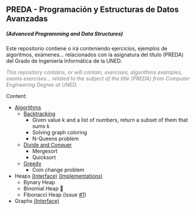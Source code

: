 ## PREDA - Programación y Estructuras de Datos Avanzadas
##### _(Advanced Programming and Data Structures_)

Este repositorio contiene o irá conteniendo ejercicios, ejemplos de algoritmos, exámenes... relacionados con la 
asignatura del título (PREDA) del Grado de Ingeniería Informática de la UNED.

<span style="color: grey">_This repository contains, or will contain, exercises, algorithms examples, exams exercises... 
related to the subject of the title (PREDA) from Computer Engineering Degree at UNED._</span>

Content:
+ [Algorithms](https://github.com/balath/PREDA/tree/master/src/algorithms)
    + [Backtracking](https://github.com/balath/PREDA/tree/master/src/algorithms/backtracking)
        + Given value k and a list of numbers, return a subset of them that sums k
        + Solving graph coloring
        + N-Queens problem
    + [Divide and Conquer](https://github.com/balath/PREDA/tree/master/src/algorithms/divideAndConquer)
        + Mergesort
        + Quicksort
    + [Greedy](https://github.com/balath/PREDA/tree/master/src/algorithms/greedy) 
        + Coin change problem
+ Heaps [(Interface)](https://github.com/balath/PREDA/blob/master/src/interfaces/Heap.java)
[(Implementations)](https://github.com/balath/PREDA/tree/master/src/implementations/heaps)
    + Bynary Heap
    + Binomial Heap :construction:
    + Fibonacci Heap (issue [#1](https://github.com/balath/PREDA/issues/1))
+ Graphs [(Interface)](https://github.com/balath/PREDA/blob/master/src/interfaces/Graph.java)

